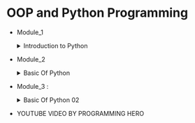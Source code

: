 # OOP and Python Programming

* Module_1   
        <details>
           <summary>Introduction to Python</summary>
                <ol>1.Variable</ol>
                <ol>2.Input,Output & Type Casting</ol>
                <ol>3.Operator</ol>
                <ol>4.Condetion</ol>
                <ol>5.Loop</ol>
         </details>
* Module_2 
        <details>
           <summary>Basic Of Python</summary>
                <ol>1. Function, Args, kargs</ol>
                <ol>2. Scope</ol>
                <ol>3. Built In Function and modules</ol>
                <ol>4. List , List Method & list comprehension</ol>
         </details>
* Module_3 : 
        <details>
           <summary>Basic Of Python 02</summary>
                <ol>1. String</ol>
                <ol>2. Tuple</ol>
                <ol>3. Set</ol>
                <ol>4. Dictionary</ol>
                <ol>4. Built in modules</ol>
         </details>





* YOUTUBE VIDEO BY PROGRAMMING HERO